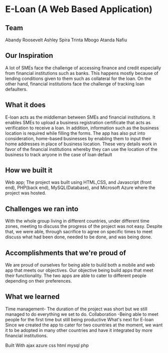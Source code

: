 # E-Loan (A Web Based Application)

## Team 
Abandy Roosevelt
Ashley Spira
Trinta Mbogo
Atanda Nafiu

## Our Inspiration
A lot of SMEs face the challenge of accessing finance and credit especially from financial institutions such as banks. This happens mostly because of lending conditions given to them such as collateral for the loan. On the other hand, financial institutions face the challenge of tracking loan defaulters.

## What it does
E-loan acts as the middleman between SMEs and financial institutions. It enables SMEs to upload a business registration certificate that acts as verification to receive a loan. In addition, information such as the business location is required while filling the forms. The app has also put into consideration, home-based businesses by enabling them to input their home addresses in place of business location. These very details work in favor of the financial institutions whereby they can use the location of the business to track anyone in the case of loan default

## How we built it
Web app; The project was built using HTML,CSS, and Javascript (front end), PHP(back end), MySQL(Database), and Microsoft Azure where the project was hosted.

## Challenges we ran into
With the whole group living in different countries, under different time zones, meeting to discuss the progress of the project was not easy. Despite that, we were able, through sacrifice to agree on specific times to meet discuss what had been done, needed to be done, and was being done.

## Accomplishments that we're proud of
We are proud of ourselves for being able to build both a mobile and web app that meets our objectives. Our objective being build apps that meet their functionality. The two apps are able to cater to different people depending on their preferences.

## What we learned
Time management- The duration of the project was short but we still managed to do everything we set to do.
Collaboration -Being able to meet people for the first time but still being productive
What's next for E-loan
Since we created the app to cater for two countries at the moment, we want it to be adopted in many other countries and have it integrated by more financial institutions.

Built With
ajax
azure
css
html
mysql
php
